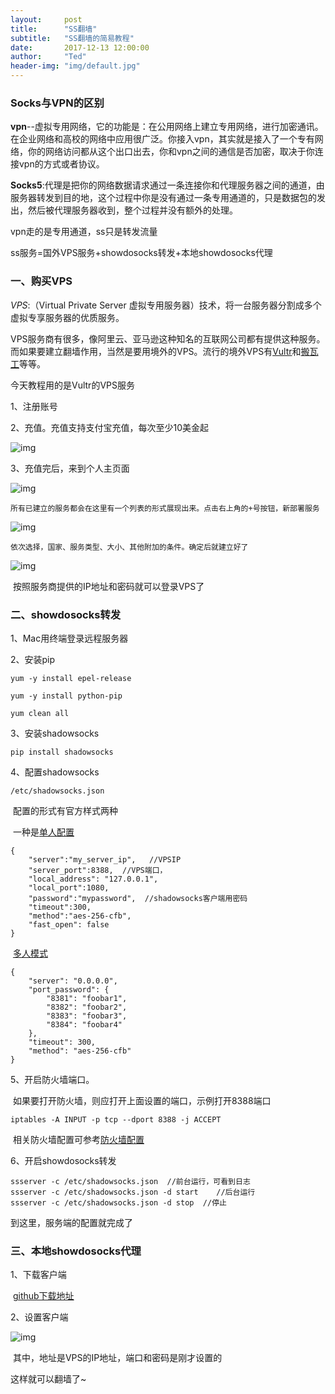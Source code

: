 ```yaml
---
layout:     post
title:      "SS翻墙"
subtitle:   "SS翻墙的简易教程"
date:       2017-12-13 12:00:00
author:     "Ted"
header-img: "img/default.jpg"
---
```


### Socks与VPN的区别

**vpn**--虚拟专用网络，它的功能是：在公用网络上建立专用网络，进行加密通讯。在企业网络和高校的网络中应用很广泛。你接入vpn，其实就是接入了一个专有网络，你的网络访问都从这个出口出去，你和vpn之间的通信是否加密，取决于你连接vpn的方式或者协议。

**Socks5**:代理是把你的网络数据请求通过一条连接你和代理服务器之间的通道，由服务器转发到目的地，这个过程中你是没有通过一条专用通道的，只是数据包的发出，然后被代理服务器收到，整个过程并没有额外的处理。

vpn走的是专用通道，ss只是转发流量

ss服务=国外VPS服务+showdosocks转发+本地showdosocks代理

### 一、购买VPS

*VPS*:（Virtual Private Server 虚拟专用服务器）技术，将一台服务器分割成多个虚拟专享服务器的优质服务。

VPS服务商有很多，像阿里云、亚马逊这种知名的互联网公司都有提供这种服务。而如果要建立翻墙作用，当然是要用境外的VPS。流行的境外VPS有[Vultr](https://www.vultr.com/)和[搬瓦工](https://www.bwh1.net/)等等。

今天教程用的是Vultr的VPS服务

1、注册账号

2、充值。充值支持支付宝充值，每次至少10美金起

![img](/img/Simple_2/07.png)

3、充值完后，来到个人主页面

![img](/img/Simple_2/08.png)

 	所有已建立的服务都会在这里有一个列表的形式展现出来。点击右上角的+号按钮，新部署服务

![img](/img/Simple_2/09.png)

  	依次选择，国家、服务类型、大小、其他附加的条件。确定后就建立好了

![img](/img/Simple_2/10.png)

​	按照服务商提供的IP地址和密码就可以登录VPS了

### 二、showdosocks转发

1、Mac用终端登录远程服务器

2、安装pip

```
yum -y install epel-release
```

```
yum -y install python-pip
```

```
yum clean all
```

3、安装shadowsocks

```
pip install shadowsocks
```

4、配置shadowsocks

```
/etc/shadowsocks.json
```

​	配置的形式有官方样式两种

​	一种是[单人配置](https://github.com/shadowsocks/shadowsocks/wiki/Configuration-via-Config-File)

```
{
    "server":"my_server_ip",   //VPSIP
    "server_port":8388,  //VPS端口，
    "local_address": "127.0.0.1",
    "local_port":1080,
    "password":"mypassword",  //shadowsocks客户端用密码
    "timeout":300,
    "method":"aes-256-cfb",
    "fast_open": false
}
```

​	[多人模式](https://github.com/shadowsocks/shadowsocks/wiki/Configure-Multiple-Users)

```
{
    "server": "0.0.0.0",
    "port_password": {
        "8381": "foobar1",
        "8382": "foobar2",
        "8383": "foobar3",
        "8384": "foobar4"
    },
    "timeout": 300,
    "method": "aes-256-cfb"
}
```

5、开启防火墙端口。

​     如果要打开防火墙，则应打开上面设置的端口，示例打开8388端口

```
iptables -A INPUT -p tcp --dport 8388 -j ACCEPT 
```

​	相关防火墙配置可参考[防火墙配置](http://blog.csdn.net/u011846257/article/details/54707864)

6、开启showdosocks转发

```
ssserver -c /etc/shadowsocks.json  //前台运行，可看到日志
ssserver -c /etc/shadowsocks.json -d start    //后台运行
ssserver -c /etc/shadowsocks.json -d stop  //停止
```

到这里，服务端的配置就完成了

### 三、本地showdosocks代理

1、下载客户端

​	[github下载地址](https://github.com/shadowsocks?utf8=%E2%9C%93&q=&type=&language=)

2、设置客户端

![img](/img/Simple_2/10.png)

​      其中，地址是VPS的IP地址，端口和密码是刚才设置的

这样就可以翻墙了~

